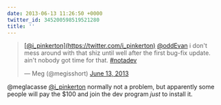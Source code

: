 ```yaml
---
date: 2013-06-13 11:26:50 +0000
twitter_id: 345200598519521280
title: ''
---
```


<blockquote class="twitter-tweet"><p lang="en" dir="ltr"><a href="https://twitter.com/i_pinkerton?ref_src=twsrc%5Etfw">[@i_pinkerton](https://twitter.com/i_pinkerton)</a> <a href="https://twitter.com/oddEvan?ref_src=twsrc%5Etfw">@oddEvan</a> i don&#39;t mess around with that shiz until well after the first bug-fix update. ain&#39;t nobody got time for that. <a href="https://twitter.com/hashtag/notadev?src=hash&amp;ref_src=twsrc%5Etfw">#notadev</a></p>&mdash; Meg (@megisshort) <a href="https://twitter.com/megisshort/status/345199881599737856?ref_src=twsrc%5Etfw">June 13, 2013</a></blockquote>
<script async src="https://platform.twitter.com/widgets.js" charset="utf-8"></script>

@meglacasse [@i_pinkerton](https://twitter.com/i_pinkerton) normally not a problem, but apparently some people will pay the $100 and join the dev program *just* to install it.
